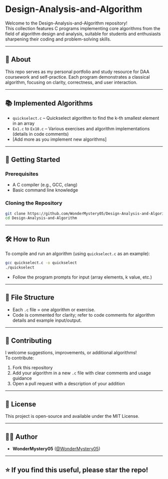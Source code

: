 # Design-Analysis-and-Algorithm

Welcome to the Design-Analysis-and-Algorithm repository!  
This collection features C programs implementing core algorithms from the field of algorithm design and analysis, suitable for students and enthusiasts sharpening their coding and problem-solving skills.

---

## 🧩 About

This repo serves as my personal portfolio and study resource for DAA coursework and self-practice. Each program demonstrates a classical algorithm, focusing on clarity, correctness, and user interaction.

---

## 📚 Implemented Algorithms

- `quickselect.c` – Quickselect algorithm to find the k-th smallest element in an array
- `Ex1.c` to `Ex10.c` – Various exercises and algorithm implementations (details in code comments)
- [Add more as you implement new algorithms]

---

## 🚀 Getting Started

### Prerequisites

- A C compiler (e.g., GCC, clang)
- Basic command line knowledge

### Cloning the Repository

```bash
git clone https://github.com/WonderMystery05/Design-Analysis-and-Algorithm.git
cd Design-Analysis-and-Algorithm
```

---

## 🛠 How to Run

To compile and run an algorithm (using `quickselect.c` as an example):

```bash
gcc quickselect.c -o quickselect
./quickselect
```
- Follow the program prompts for input (array elements, k value, etc.)

---

## 📂 File Structure

- Each `.c` file = one algorithm or exercise.
- Code is commented for clarity; refer to code comments for algorithm details and example input/output.

---

## 🤝 Contributing

I welcome suggestions, improvements, or additional algorithms!  
To contribute:
1. Fork this repository
2. Add your algorithm in a new `.c` file with clear comments and usage guidance
3. Open a pull request with a description of your addition

---

## 📝 License

This project is open-source and available under the MIT License.

---

## 🙋‍♂️ Author

- **WonderMystery05** ([@WonderMystery05](https://github.com/WonderMystery05))

---

## ⭐️ If you find this useful, please star the repo!
